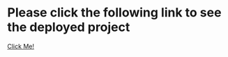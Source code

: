 # Please click the following link to see the deployed project

[Click Me!](https://share.streamlit.io/mohammadsorkhian/community_streamlit/main/Placentia.py)
